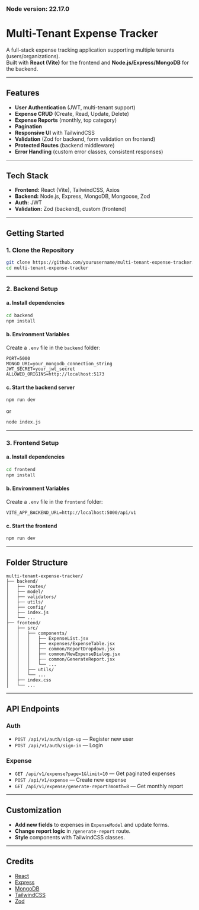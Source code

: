 ### Node version: 22.17.0

# Multi-Tenant Expense Tracker

A full-stack expense tracking application supporting multiple tenants (users/organizations).  
Built with **React (Vite)** for the frontend and **Node.js/Express/MongoDB** for the backend.

---

## Features

- **User Authentication** (JWT, multi-tenant support)
- **Expense CRUD** (Create, Read, Update, Delete)
- **Expense Reports** (monthly, top category)
- **Pagination**
- **Responsive UI** with TailwindCSS
- **Validation** (Zod for backend, form validation on frontend)
- **Protected Routes** (backend middleware)
- **Error Handling** (custom error classes, consistent responses)

---

## Tech Stack

- **Frontend:** React (Vite), TailwindCSS, Axios
- **Backend:** Node.js, Express, MongoDB, Mongoose, Zod
- **Auth:** JWT
- **Validation:** Zod (backend), custom (frontend)

---

## Getting Started

### 1. Clone the Repository

```sh
git clone https://github.com/yourusername/multi-tenant-expense-tracker.git
cd multi-tenant-expense-tracker
```

---

### 2. Backend Setup

#### a. Install dependencies

```sh
cd backend
npm install
```

#### b. Environment Variables

Create a `.env` file in the `backend` folder:

```
PORT=5000
MONGO_URI=your_mongodb_connection_string
JWT_SECRET=your_jwt_secret
ALLOWED_ORIGINS=http://localhost:5173
```

#### c. Start the backend server

```sh
npm run dev
```

or

```sh
node index.js
```

---

### 3. Frontend Setup

#### a. Install dependencies

```sh
cd frontend
npm install
```

#### b. Environment Variables

Create a `.env` file in the `frontend` folder:

```
VITE_APP_BACKEND_URL=http://localhost:5000/api/v1
```

#### c. Start the frontend

```sh
npm run dev
```

---

## Folder Structure

```
multi-tenant-expense-tracker/
├── backend/
│   ├── routes/
│   ├── model/
│   ├── validators/
│   ├── utils/
│   ├── config/
│   ├── index.js
│   └── ...
├── frontend/
│   ├── src/
│   │   ├── components/
│   │   │   ├── ExpenseList.jsx
│   │   │   ├── expenses/ExpenseTable.jsx
│   │   │   ├── common/ReportDropdown.jsx
│   │   │   ├── common/NewExpenseDialog.jsx
│   │   │   ├── common/GenerateReport.jsx
│   │   │   └── ...
│   │   ├── utils/
│   │   └── ...
│   ├── index.css
│   └── ...
```

---

## API Endpoints

### Auth

- `POST /api/v1/auth/sign-up` — Register new user
- `POST /api/v1/auth/sign-in` — Login

### Expense

- `GET /api/v1/expense?page=1&limit=10` — Get paginated expenses
- `POST /api/v1/expense` — Create new expense
- `GET /api/v1/expense/generate-report?month=8` — Get monthly report

---

## Customization

- **Add new fields** to expenses in `ExpenseModel` and update forms.
- **Change report logic** in `/generate-report` route.
- **Style** components with TailwindCSS classes.

---

## Credits

- [React](https://react.dev/)
- [Express](https://expressjs.com/)
- [MongoDB](https://www.mongodb.com/)
- [TailwindCSS](https://tailwindcss.com/)
- [Zod](https://zod.dev/)
